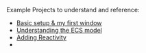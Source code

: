 Example Projects to understand and reference:

- [Basic setup & my first window]()
- [Understanding the ECS model]()
- [Adding Reactivity]()
- 
